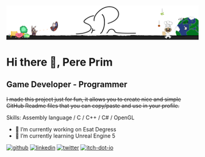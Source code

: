 ![Game Developer - Programmer](https://github.com/PrimCarol/PrimCarol/blob/main/Fondo_Perfil_2.png)

# Hi there 👋, Pere Prim
## Game Developer - Programmer

~~I made this project just for fun, it allows you to create nice and simple GitHub Readme files that you can copy/paste and use in your profile.~~

Skills: Assembly language / C / C++ / C# / OpenGL


- 🔭 I’m currently working on Esat Degress 
- 🌱 I’m currently learning Unreal Engine 5 


[<img src='https://cdn.jsdelivr.net/npm/simple-icons@3.0.1/icons/github.svg' alt='github' height='40'>](https://github.com/PrimCarol)  [<img src='https://cdn.jsdelivr.net/npm/simple-icons@3.0.1/icons/linkedin.svg' alt='linkedin' height='40'>](https://www.linkedin.com/in/pere-prim-b11957171//)  [<img src='https://cdn.jsdelivr.net/npm/simple-icons@3.0.1/icons/twitter.svg' alt='twitter' height='40'>](https://twitter.com/prm_sr)  [<img src='https://cdn.jsdelivr.net/npm/simple-icons@3.0.1/icons/itch-dot-io.svg' alt='itch-dot-io' height='40'>](https://srprm.itch.io/)  
